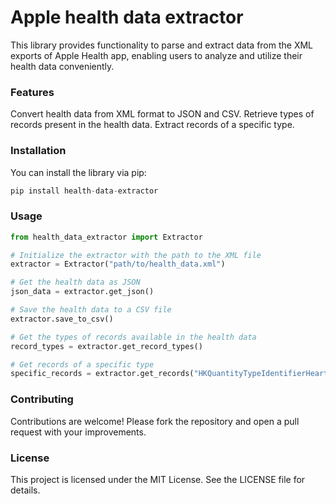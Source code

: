 # Apple health data extractor
This library provides functionality to parse and extract data from the XML exports of Apple Health app, enabling users to analyze and utilize their health data conveniently.

### Features
Convert health data from XML format to JSON and CSV.
Retrieve types of records present in the health data.
Extract records of a specific type.

### Installation
You can install the library via pip:
```python
pip install health-data-extractor
```

### Usage
```python
from health_data_extractor import Extractor

# Initialize the extractor with the path to the XML file
extractor = Extractor("path/to/health_data.xml")

# Get the health data as JSON
json_data = extractor.get_json()

# Save the health data to a CSV file
extractor.save_to_csv()

# Get the types of records available in the health data
record_types = extractor.get_record_types()

# Get records of a specific type
specific_records = extractor.get_records("HKQuantityTypeIdentifierHeartRate")
```

### Contributing
Contributions are welcome! Please fork the repository and open a pull request with your improvements.

### License
This project is licensed under the MIT License. See the LICENSE file for details.